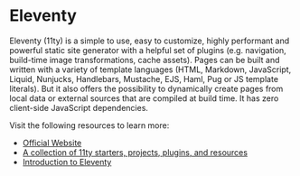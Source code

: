 # Eleventy

Eleventy (11ty) is a simple to use, easy to customize, highly performant and powerful static site generator with a helpful set of plugins (e.g. navigation, build-time image transformations, cache assets). Pages can be built and written with a variety of template languages (HTML, Markdown, JavaScript, Liquid, Nunjucks, Handlebars, Mustache, EJS, Haml, Pug or JS template literals). But it also offers the possibility to dynamically create pages from local data or external sources that are compiled at build time. It has zero client-side JavaScript dependencies.

Visit the following resources to learn more:

- [Official Website](https://www.11ty.dev/)
- [A collection of 11ty starters, projects, plugins, and resources](https://11ty.rocks/)
- [Introduction to Eleventy](https://www.youtube.com/watch?v=-dM6AmNmMFA)
